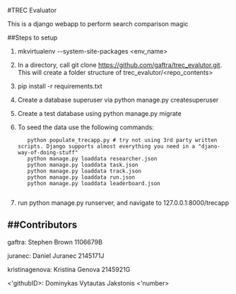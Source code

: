 #TREC Evaluator

This is a django webapp to perform search comparison magic

##Steps to setup

1. mkvirtualenv --system-site-packages <env_name>

2. In a directory, call git clone https://github.com/gaftra/trec_evalutor.git. This will create a folder structure of trec_evalutor/<repo_contents>

3. pip install -r requirements.txt

4. Create a database superuser via python manage.py createsuperuser

5. Create a test database using python manage.py migrate 

6. To seed the data use the following commands:
   
   ```
      python populate_trecapp.py # try not using 3rd party written scripts. Django supports almost everything you need in a "djano-way-of-doing-stuff"
      python manage.py loaddata researcher.json
      python manage.py loaddata task.json
      python manage.py loaddata track.json
      python manage.py loaddata run.json
      python manage.py loaddata leaderboard.json
      
   ```

6. run python manage.py runserver, and navigate to 127.0.0.1:8000/trecapp

##Contributors
----------------------------
gaftra: Stephen Brown 1106679B

juranec: Daniel Juranec 2145171J

kristinagenova: Kristina Genova 2145921G

<'githubID>: Dominykas Vytautas Jakstonis <'number>
